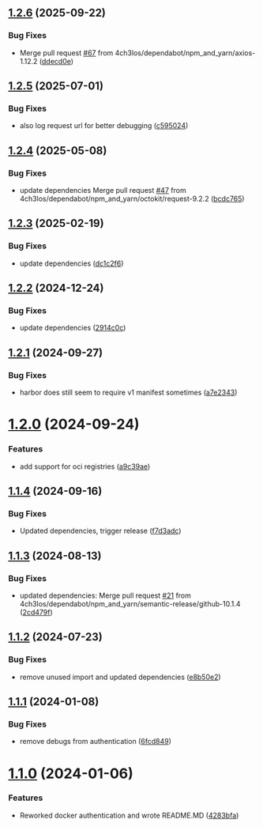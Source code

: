 ## [1.2.6](https://github.com/4ch3los/semantic-release-docker-tag/compare/v1.2.5...v1.2.6) (2025-09-22)


### Bug Fixes

* Merge pull request [#67](https://github.com/4ch3los/semantic-release-docker-tag/issues/67) from 4ch3los/dependabot/npm_and_yarn/axios-1.12.2 ([ddecd0e](https://github.com/4ch3los/semantic-release-docker-tag/commit/ddecd0e00a01ca825c022922d3be3ec044e9b9e3))

## [1.2.5](https://github.com/4ch3los/semantic-release-docker-tag/compare/v1.2.4...v1.2.5) (2025-07-01)


### Bug Fixes

* also log request url for better debugging ([c595024](https://github.com/4ch3los/semantic-release-docker-tag/commit/c595024bdc193f99540c99e1d5085ebe7aaa632a))

## [1.2.4](https://github.com/4ch3los/semantic-release-docker-tag/compare/v1.2.3...v1.2.4) (2025-05-08)


### Bug Fixes

* update dependencies Merge pull request [#47](https://github.com/4ch3los/semantic-release-docker-tag/issues/47) from 4ch3los/dependabot/npm_and_yarn/octokit/request-9.2.2 ([bcdc765](https://github.com/4ch3los/semantic-release-docker-tag/commit/bcdc76505346e04cc8d8c51b17a03ac5fe2c1ff3))

## [1.2.3](https://github.com/4ch3los/semantic-release-docker-tag/compare/v1.2.2...v1.2.3) (2025-02-19)


### Bug Fixes

* update dependencies ([dc1c2f6](https://github.com/4ch3los/semantic-release-docker-tag/commit/dc1c2f65ce885333d33998713515232cc2e3e130))

## [1.2.2](https://github.com/4ch3los/semantic-release-docker-tag/compare/v1.2.1...v1.2.2) (2024-12-24)


### Bug Fixes

* update dependencies ([2914c0c](https://github.com/4ch3los/semantic-release-docker-tag/commit/2914c0ccf7c73059d5d0fe53865a73945056ddda))

## [1.2.1](https://github.com/4ch3los/semantic-release-docker-tag/compare/v1.2.0...v1.2.1) (2024-09-27)


### Bug Fixes

* harbor does still seem to require v1 manifest sometimes ([a7e2343](https://github.com/4ch3los/semantic-release-docker-tag/commit/a7e2343dc8c04e16d866eeb8242bd4a19ed618ae))

# [1.2.0](https://github.com/4ch3los/semantic-release-docker-tag/compare/v1.1.4...v1.2.0) (2024-09-24)


### Features

* add support for oci registries ([a9c39ae](https://github.com/4ch3los/semantic-release-docker-tag/commit/a9c39ae9428410d508459fa41ea3a40839dec68c))

## [1.1.4](https://github.com/4ch3los/semantic-release-docker-tag/compare/v1.1.3...v1.1.4) (2024-09-16)


### Bug Fixes

* Updated dependencies, trigger release ([f7d3adc](https://github.com/4ch3los/semantic-release-docker-tag/commit/f7d3adcb81ce5544090e2278f17cb26be3baa6b5))

## [1.1.3](https://github.com/4ch3los/semantic-release-docker-tag/compare/v1.1.2...v1.1.3) (2024-08-13)


### Bug Fixes

* updated dependencies: Merge pull request [#21](https://github.com/4ch3los/semantic-release-docker-tag/issues/21) from 4ch3los/dependabot/npm_and_yarn/semantic-release/github-10.1.4 ([2cd479f](https://github.com/4ch3los/semantic-release-docker-tag/commit/2cd479f38b0a8e40f1a3b15688b3578611d5240b))

## [1.1.2](https://github.com/4ch3los/semantic-release-docker-tag/compare/v1.1.1...v1.1.2) (2024-07-23)


### Bug Fixes

* remove unused import and updated dependencies ([e8b50e2](https://github.com/4ch3los/semantic-release-docker-tag/commit/e8b50e2b428c8bce77f68f1a9803a0f78af38bdf))

## [1.1.1](https://github.com/4ch3los/semantic-release-docker-tag/compare/v1.1.0...v1.1.1) (2024-01-08)


### Bug Fixes

* remove debugs from authentication ([6fcd849](https://github.com/4ch3los/semantic-release-docker-tag/commit/6fcd849faaec602f1491aa417ac14e33469b301e))

# [1.1.0](https://github.com/4ch3los/semantic-release-docker-tag/compare/v1.0.6...v1.1.0) (2024-01-06)


### Features

* Reworked docker authentication and wrote README.MD ([4283bfa](https://github.com/4ch3los/semantic-release-docker-tag/commit/4283bfa55147a99c6a3dfe20656bc9e237ea9522))
